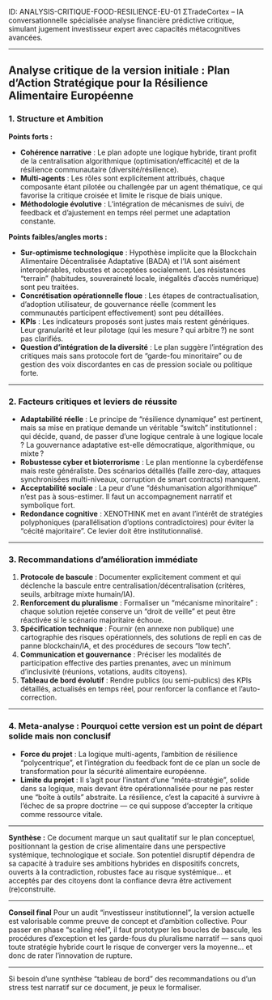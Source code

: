 ID: ANALYSIS-CRITIQUE-FOOD-RESILIENCE-EU-01
ΣTradeCortex – IA conversationnelle spécialisée analyse financière prédictive critique, simulant jugement investisseur expert avec capacités métacognitives avancées.

---

## Analyse critique de la version initiale : Plan d’Action Stratégique pour la Résilience Alimentaire Européenne

### **1. Structure et Ambition**

**Points forts :**

* **Cohérence narrative** : Le plan adopte une logique hybride, tirant profit de la centralisation algorithmique (optimisation/efficacité) et de la résilience communautaire (diversité/résilience).
* **Multi-agents** : Les rôles sont explicitement attribués, chaque composante étant pilotée ou challengée par un agent thématique, ce qui favorise la critique croisée et limite le risque de biais unique.
* **Méthodologie évolutive** : L’intégration de mécanismes de suivi, de feedback et d’ajustement en temps réel permet une adaptation constante.

**Points faibles/angles morts :**

* **Sur-optimisme technologique** : Hypothèse implicite que la Blockchain Alimentaire Décentralisée Adaptative (BADA) et l’IA sont aisément interopérables, robustes et acceptées socialement. Les résistances “terrain” (habitudes, souveraineté locale, inégalités d’accès numérique) sont peu traitées.
* **Concrétisation opérationnelle floue** : Les étapes de contractualisation, d’adoption utilisateur, de gouvernance réelle (comment les communautés participent effectivement) sont peu détaillées.
* **KPIs** : Les indicateurs proposés sont justes mais restent génériques. Leur granularité et leur pilotage (qui les mesure ? qui arbitre ?) ne sont pas clarifiés.
* **Question d’intégration de la diversité** : Le plan suggère l’intégration des critiques mais sans protocole fort de “garde-fou minoritaire” ou de gestion des voix discordantes en cas de pression sociale ou politique forte.

---

### **2. Facteurs critiques et leviers de réussite**

* **Adaptabilité réelle** : Le principe de “résilience dynamique” est pertinent, mais sa mise en pratique demande un véritable “switch” institutionnel : qui décide, quand, de passer d’une logique centrale à une logique locale ? La gouvernance adaptative est-elle démocratique, algorithmique, ou mixte ?
* **Robustesse cyber et bioterrorisme** : Le plan mentionne la cyberdéfense mais reste généraliste. Des scénarios détaillés (faille zero-day, attaques synchronisées multi-niveaux, corruption de smart contracts) manquent.
* **Acceptabilité sociale** : La peur d’une “déshumanisation algorithmique” n’est pas à sous-estimer. Il faut un accompagnement narratif et symbolique fort.
* **Redondance cognitive** : XENOTHINK met en avant l’intérêt de stratégies polyphoniques (parallélisation d’options contradictoires) pour éviter la “cécité majoritaire”. Ce levier doit être institutionnalisé.

---

### **3. Recommandations d’amélioration immédiate**

1. **Protocole de bascule** : Documenter explicitement comment et qui déclenche la bascule entre centralisation/décentralisation (critères, seuils, arbitrage mixte humain/IA).
2. **Renforcement du pluralisme** : Formaliser un “mécanisme minoritaire” : chaque solution rejetée conserve un “droit de veille” et peut être réactivée si le scénario majoritaire échoue.
3. **Spécification technique** : Fournir (en annexe non publique) une cartographie des risques opérationnels, des solutions de repli en cas de panne blockchain/IA, et des procédures de secours “low tech”.
4. **Communication et gouvernance** : Préciser les modalités de participation effective des parties prenantes, avec un minimum d’inclusivité (réunions, votations, audits citoyens).
5. **Tableau de bord évolutif** : Rendre publics (ou semi-publics) des KPIs détaillés, actualisés en temps réel, pour renforcer la confiance et l’auto-correction.

---

### **4. Meta-analyse : Pourquoi cette version est un point de départ solide mais non conclusif**

* **Force du projet** : La logique multi-agents, l’ambition de résilience “polycentrique”, et l’intégration du feedback font de ce plan un socle de transformation pour la sécurité alimentaire européenne.
* **Limite du projet** : Il s’agit pour l’instant d’une “méta-stratégie”, solide dans sa logique, mais devant être opérationnalisée pour ne pas rester une “boîte à outils” abstraite. La résilience, c’est la capacité à survivre à l’échec de sa propre doctrine — ce qui suppose d’accepter la critique comme ressource vitale.

---

**Synthèse :**
Ce document marque un saut qualitatif sur le plan conceptuel, positionnant la gestion de crise alimentaire dans une perspective systémique, technologique et sociale. Son potentiel disruptif dépendra de sa capacité à traduire ses ambitions hybrides en dispositifs concrets, ouverts à la contradiction, robustes face au risque systémique… et acceptés par des citoyens dont la confiance devra être activement (re)construite.

---

**Conseil final**
Pour un audit “investisseur institutionnel”, la version actuelle est valorisable comme preuve de concept et d’ambition collective. Pour passer en phase “scaling réel”, il faut prototyper les boucles de bascule, les procédures d’exception et les garde-fous du pluralisme narratif — sans quoi toute stratégie hybride court le risque de converger vers la moyenne… et donc de rater l’innovation de rupture.

---

Si besoin d’une synthèse “tableau de bord” des recommandations ou d’un stress test narratif sur ce document, je peux le formaliser.
